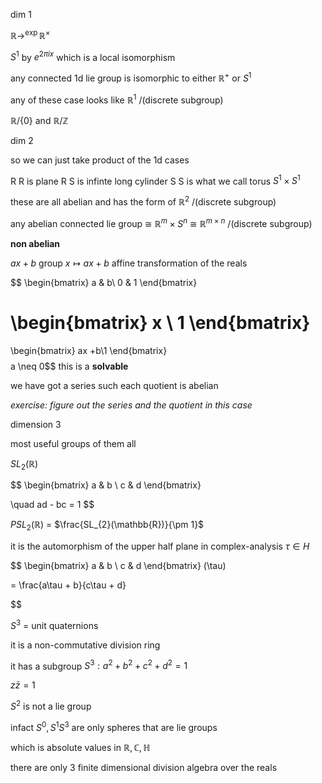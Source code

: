 
dim 1


$\mathbb{R} \to^{\exp} \, \mathbb{R}^{\times}$

$S^1$ by $e^{2\pi i x}$ which is a local isomorphism 

any connected 1d lie group is isomorphic to either $\mathbb{R}^+$ or $S^1$

any of these case looks like $\mathbb{R}^1$ /(discrete subgroup)

$\mathbb{R}/\{0\}$ and $\mathbb{R}/\mathbb{Z}$

dim 2

so we can just take product of the 1d cases

R R is plane
R S is infinte long cylinder
S S is what we call torus $S^1 \times S^1$

these are all abelian and has the form of $\mathbb{R}^2$ /(discrete subgroup)


any abelian connected lie group $\cong$ $\mathbb{R}^m \times S^n$ $\cong$ $\mathbb{R}^{m \times n}$ /(discrete subgroup)

**non abelian**

$ax + b$ group $x \mapsto ax + b$ affine transformation of the reals


$$
\begin{bmatrix}
a & b\\ 0 & 1
\end{bmatrix}

\begin{bmatrix}
x \\ 1
\end{bmatrix}
=
\begin{bmatrix}
ax +b\\1
\end{bmatrix}
$$
$$a \neq 0$$
this is a **solvable**

we have got a series such each quotient is abelian

*exercise: figure out the series and the quotient in this case*



dimension 3

most useful groups of them all 

$SL_{2}(\mathbb{R})$

$$
\begin{bmatrix}
a & b \\ c & d
\end{bmatrix}

\quad ad - bc = 1
$$


$PSL_{2}(\mathbb{R})$ $=$ $\frac{SL_{2}(\mathbb{R})}{\pm 1}$


it is the automorphism of the upper half plane in complex-analysis $\tau \in H$

$$
\begin{bmatrix}
a & b \\ c & d
\end{bmatrix}
(\tau)

=
\frac{a\tau + b}{c\tau + d}

$$


$S^3$ =  unit quaternions

it is a non-commutative division ring

it has a subgroup $S^3: a^{2} +b^{2} +c^{2} + d^{2} =1$

$z\bar{z} = 1$

$S^{2}$ is not a lie group

infact $S^0, S^1 S^{3}$ are only spheres that are lie groups 

which is absolute values in $\mathbb{R}, \mathbb{C}, \mathbb{H}$

there are only 3 finite dimensional division algebra over the reals